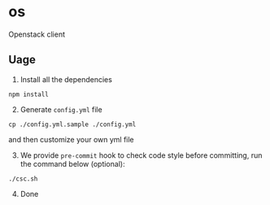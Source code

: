 # os
Openstack client


## Uage

1. Install all the dependencies
```
npm install
```

2. Generate `config.yml` file
```
cp ./config.yml.sample ./config.yml
```
and then customize your own yml file

3. We provide `pre-commit` hook to check code style before committing, run the command below (optional):
```
./csc.sh
```

4. Done


